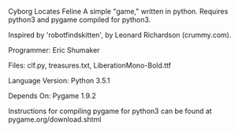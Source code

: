 Cyborg Locates Feline
A simple "game," written in python. Requires python3 and pygame compiled for python3.

Inspired by 'robotfindskitten', by Leonard Richardson (crummy.com).

Programmer: Eric Shumaker

Files:
clf.py,
treasures.txt, 
LiberationMono-Bold.ttf

Language Version: Python 3.5.1

Depends On:   Pygame 1.9.2

Instructions for compiling pygame for python3 can be found at pygame.org/download.shtml
